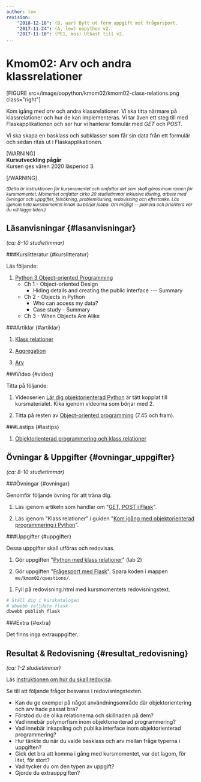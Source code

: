 ```yaml
---
author: lew
revision:
    "2018-12-18": (B, aar) Bytt ut form uppgift mot frågorsport.
    "2017-11-24": (A, lew) oopython v2.
    "2017-11-10": (PE1, mos) Utkast till v2.
...
```

Kmom02: Arv och andra klassrelationer
====================================

[FIGURE src=/image/oopython/kmom02/kmom02-class-relations.png class="right"]

Kom igång med _arv_ och andra klassrelationer. Vi ska titta närmare på klassrelationer och hur de kan implementeras. Vi tar även ett steg till med Flaskapplikationen och ser hur vi hanterar fomulär med _GET_ och _POST_.

Vi ska skapa en basklass och subklasser som får sin data från ett formulär och sedan ritas ut i Flaskapplikationen.

<!--more-->

[WARNING]	
 **Kursutveckling pågår**	
 Kursen ges våren 2020 läsperiod 3.


[/WARNING]


<!-- Flytta nedan text till eget dokument/vy/block -->

<small>*(Detta är instruktionen för kursmomentet och omfattar det som skall göras inom ramen för kursmomentet. Momentet omfattar cirka 20 studietimmar inklusive läsning, arbete med övningar och uppgifter, felsökning, problemlösning, redovisning och eftertanke. Läs igenom hela kursmomentet innan du börjar jobba. Om möjligt -- planera och prioritera var du vill lägga tiden.)*</small>



Läsanvisningar  {#lasanvisningar}
---------------------------------

*(ca: 8-10 studietimmar)*


###Kurslitteratur  {#kurslitteratur}

Läs följande:

1. [Python 3 Object-oriented Programming](kunskap/boken-python3-object-oriented-programming)  
    * Ch 1 - Object-oriented Design
        - Hiding details and creating the public interface --- Summary
    * Ch 2 - Objects in Python
        - Who can access my data?
        - Case study - Summary
    * Ch 3 - When Objects Are Alike  



###Artiklar {#artiklar}

1. [Klass relationer](https://atomicobject.com/resources/oo-programming/oo-class-relationships)

1. [Aggregation](https://atomicobject.com/resources/oo-programming/object-oriented-aggregation)

1. [Arv](https://atomicobject.com/resources/oo-programming/object-oriented-interitance.)



###Video  {#video}

Titta på följande:  

1. Videoserien [Lär dig objektorienterad Python](https://www.youtube.com/playlist?list=PLKtP9l5q3ce8cmKXE9Gw1Ra0GaYufGbN7) är tätt kopplat till kursmaterialet. Kika igenom videorna som börjar med 2.

1. Titta på resten av [Object-oriented programming](https://www.youtube.com/watch?v=lbXsrHGhBAU) (7.45 och fram).  


###Lästips {#lastips}

1. [Objektorienterad programmering och klass relationer](https://python-textbok.readthedocs.io/en/1.0/Object_Oriented_Programming.html)



Övningar & Uppgifter  {#ovningar_uppgifter}
-------------------------------------------

*(ca: 8-10 studietimmar)*



###Övningar {#ovningar}

Genomför följande övning för att träna dig.

1. Läs igenom artikeln som handlar om "[GET, POST i Flask](kunskap/flask-get-post)".

1. Läs igenom "Klass relationer" i guiden "[Kom igång med objektorienterad programmering i Python](guide/kom-igang-med-objektorienterad-programmering-i-python)".  



###Uppgifter {#uppgifter}

Dessa uppgifter skall utföras och redovisas.

1. Gör uppgiften "[Python med klass relationer](uppgift/python-med-klass-relationer)" (lab 2)

1. Gör uppgiften "[Frågesport med Flask](uppgift/fragesport_med_flask)". Spara koden i mappen `me/kmom02/questions/`.

<!-- 1. Gör uppgiften "[Skapa former](uppgift/skapa-former)". Spara koden i mappen `me/flask/`. -->

1. Fyll på redovisning.html med kursmomentets redovisningstext.

```bash
# Ställ dig i kurskatalogen
# dbwebb validate flask
dbwebb publish flask
```



###Extra {#extra}

Det finns inga extrauppgifter.


Resultat & Redovisning  {#resultat_redovisning}
-----------------------------------------------

*(ca: 1-2 studietimmar)*

Läs [instruktionen om hur du skall redovisa](./../redovisa).

Se till att följande frågor besvaras i redovisningstexten.

* Kan du ge exempel på något användningsområde där objektorientering och arv hade passat bra?
* Förstod du de olika relationerna och skillnaden på dem?
* Vad innebär polymorfism inom objektorienterad programmering?
* Vad innebär inkapsling och publika interface inom objektorienterad programmering?
* Hur tänkte du när du valde basklass och arv mellan fråge typerna i uppgiften?
* Gick det bra att komma i gång med kursmomentet, var det lagom, för litet, för stort?
* Vad tycker du om den typen av uppgift?
* Gjorde du extrauppgiften?

